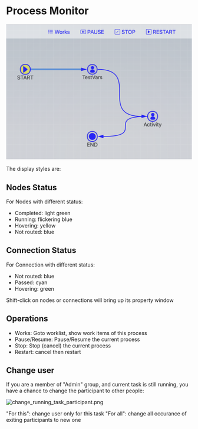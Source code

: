 # Process Monitor

![process monitor](../img/process_monitor.png)

The display styles are:

## Nodes Status

For Nodes with different status:

- Completed: light green
- Running: flickering blue
- Hovering: yellow
- Not routed: blue

## Connection Status

For Connection with different status:

- Not routed: blue
- Passed: cyan
- Hovering: green

Shift-click on nodes or connections will bring up its property window

## Operations

- Works: Goto worklist, show work items of this process
- Pause/Resume: Pause/Resume the current process
- Stop: Stop (cancel) the current process
- Restart: cancel then restart

## Change user

If you are a member of "Admin" group, and current task is still running, you have a chance to change the participant to other people:

![change_running_task_participant.png](https://cdn.jsdelivr.net/gh/cnshsliu/static.xhw.mtc/img/doc/change_running_task_participant.png)

"For this": change user only for this task
"For all": change all occurance of exiting participants to new one
